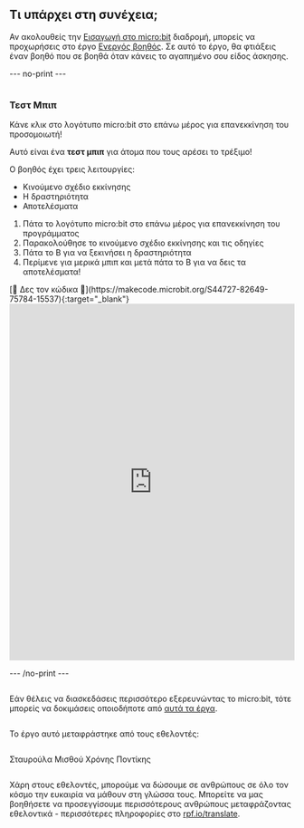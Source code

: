 ## Τι υπάρχει στη συνέχεια;

Αν ακολουθείς την [Εισαγωγή στο micro:bit](https://projects.raspberrypi.org/el-GR/raspberrypi/microbit-intro) διαδρομή, μπορείς να προχωρήσεις στο έργο [Ενεργός βοηθός](https://projects.raspberrypi.org/el-GR/projects/active-assistant). Σε αυτό το έργο, θα φτιάξεις έναν βοηθό που σε βοηθά όταν κάνεις το αγαπημένο σου είδος άσκησης.

--- no-print ---

<div style="display: flex; flex-wrap: wrap">
<div style="flex-basis: 200px; flex-grow: 1">  

### Τεστ Μπιπ

Κάνε κλικ στο λογότυπο micro:bit στο επάνω μέρος για επανεκκίνηση του προσομοιωτή!

Αυτό είναι ένα **τεστ μπιπ** για άτομα που τους αρέσει το τρέξιμο!

Ο βοηθός έχει τρεις λειτουργίες:

- Κινούμενο σχέδιο εκκίνησης
- Η δραστηριότητα
- Αποτελέσματα

1. Πάτα το λογότυπο micro:bit στο επάνω μέρος για επανεκκίνηση του προγράμματος
2. Παρακολούθησε το κινούμενο σχέδιο εκκίνησης και τις οδηγίες
3. Πάτα το B για να ξεκινήσει η δραστηριότητα
4. Περίμενε για μερικά μπιπ και μετά πάτα το B για να δεις τα αποτελέσματα!

</div>
<div>
[👀 Δες τον κώδικα 👀](https://makecode.microbit.org/S44727-82649-75784-15537){:target="_blank"}
<div style="position:relative;height:0;padding-bottom:125%;overflow:hidden;"><iframe style="position:absolute;top:0;left:0;width:100%;height:100%;" src="https://makecode.microbit.org/---run?id=S44727-82649-75784-15537" allowfullscreen="allowfullscreen" sandbox="allow-popups allow-forms allow-scripts allow-same-origin" frameborder="0"></iframe></div>

</div>

--- /no-print ---

Εάν θέλεις να διασκεδάσεις περισσότερο εξερευνώντας το micro:bit, τότε μπορείς να δοκιμάσεις οποιοδήποτε από [αυτά τα έργα](https://projects.raspberrypi.org/el-GR/projects?hardware%5B%5D=microbit).

***

Το έργο αυτό μεταφράστηκε από τους εθελοντές:

Σταυρούλα Μισθού
Χρόνης Ποντίκης

Χάρη στους εθελοντές, μπορούμε να δώσουμε σε ανθρώπους σε όλο τον κόσμο την ευκαιρία να μάθουν στη γλώσσα τους. Μπορείτε να μας βοηθήσετε να προσεγγίσουμε περισσότερους ανθρώπους μεταφράζοντας εθελοντικά - περισσότερες πληροφορίες στο [rpf.io/translate](https://rpf.io/translate).
